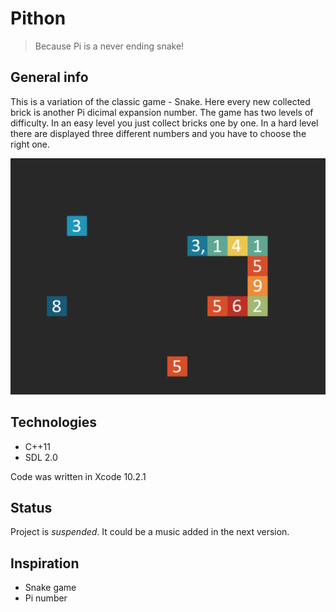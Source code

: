 # Pithon
> Because Pi is a never ending snake!


## General info
This is a variation of the classic game - Snake. Here every new collected brick is another Pi dicimal expansion number. The game has two levels of difficulty. In an easy level you just collect bricks one by one. In a hard level there are displayed three different numbers and you have to choose the right one.

![Screenshot](./images/screenshot.png)


## Technologies
* C++11
* SDL 2.0

Code was written in Xcode 10.2.1


## Status
Project is _suspended_. It could be a music added in the next version.


## Inspiration
* Snake game
* Pi number
